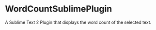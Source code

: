 WordCountSublimePlugin
======================

A Sublime Text 2 Plugin that displays the word count of the selected text.